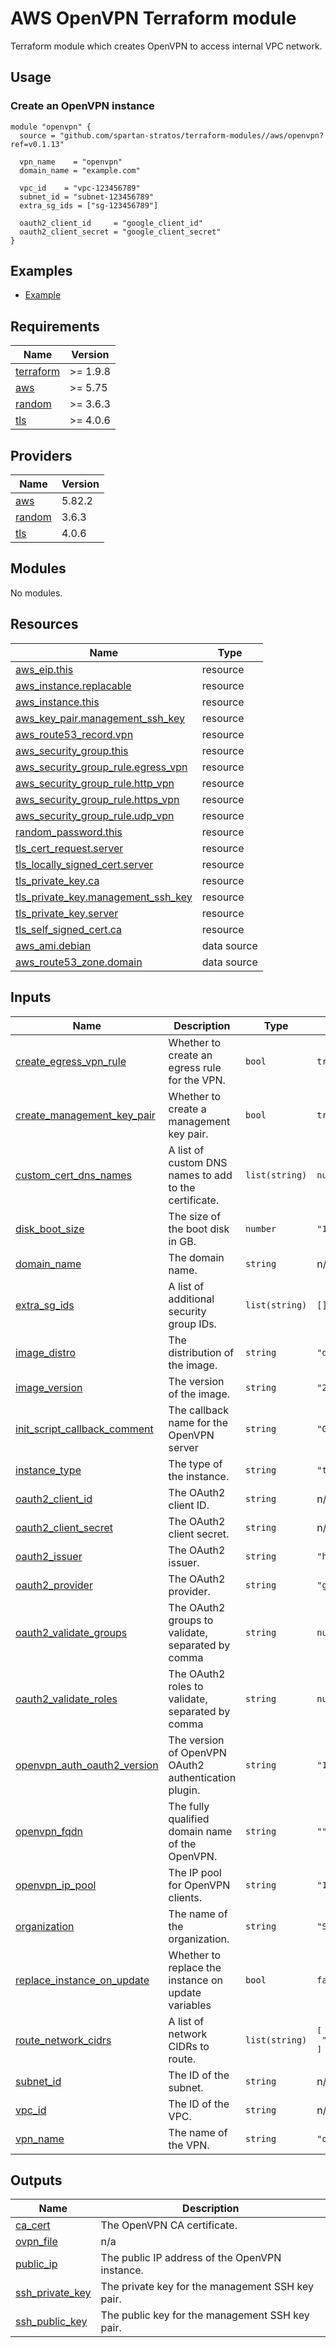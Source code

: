 # AWS OpenVPN Terraform module

Terraform module which creates OpenVPN to access internal VPC network.

## Usage

### Create an OpenVPN instance

```hcl
module "openvpn" {
  source = "github.com/spartan-stratos/terraform-modules//aws/openvpn?ref=v0.1.13"

  vpn_name    = "openvpn"
  domain_name = "example.com"

  vpc_id    = "vpc-123456789"
  subnet_id = "subnet-123456789"
  extra_sg_ids = ["sg-123456789"]

  oauth2_client_id     = "google_client_id"
  oauth2_client_secret = "google_client_secret"
}
```

## Examples

- [Example](./examples/complete/)

<!-- BEGIN_TF_DOCS -->
## Requirements

| Name | Version |
|------|---------|
| <a name="requirement_terraform"></a> [terraform](#requirement\_terraform) | >= 1.9.8 |
| <a name="requirement_aws"></a> [aws](#requirement\_aws) | >= 5.75 |
| <a name="requirement_random"></a> [random](#requirement\_random) | >= 3.6.3 |
| <a name="requirement_tls"></a> [tls](#requirement\_tls) | >= 4.0.6 |

## Providers

| Name | Version |
|------|---------|
| <a name="provider_aws"></a> [aws](#provider\_aws) | 5.82.2 |
| <a name="provider_random"></a> [random](#provider\_random) | 3.6.3 |
| <a name="provider_tls"></a> [tls](#provider\_tls) | 4.0.6 |

## Modules

No modules.

## Resources

| Name | Type |
|------|------|
| [aws_eip.this](https://registry.terraform.io/providers/hashicorp/aws/latest/docs/resources/eip) | resource |
| [aws_instance.replacable](https://registry.terraform.io/providers/hashicorp/aws/latest/docs/resources/instance) | resource |
| [aws_instance.this](https://registry.terraform.io/providers/hashicorp/aws/latest/docs/resources/instance) | resource |
| [aws_key_pair.management_ssh_key](https://registry.terraform.io/providers/hashicorp/aws/latest/docs/resources/key_pair) | resource |
| [aws_route53_record.vpn](https://registry.terraform.io/providers/hashicorp/aws/latest/docs/resources/route53_record) | resource |
| [aws_security_group.this](https://registry.terraform.io/providers/hashicorp/aws/latest/docs/resources/security_group) | resource |
| [aws_security_group_rule.egress_vpn](https://registry.terraform.io/providers/hashicorp/aws/latest/docs/resources/security_group_rule) | resource |
| [aws_security_group_rule.http_vpn](https://registry.terraform.io/providers/hashicorp/aws/latest/docs/resources/security_group_rule) | resource |
| [aws_security_group_rule.https_vpn](https://registry.terraform.io/providers/hashicorp/aws/latest/docs/resources/security_group_rule) | resource |
| [aws_security_group_rule.udp_vpn](https://registry.terraform.io/providers/hashicorp/aws/latest/docs/resources/security_group_rule) | resource |
| [random_password.this](https://registry.terraform.io/providers/hashicorp/random/latest/docs/resources/password) | resource |
| [tls_cert_request.server](https://registry.terraform.io/providers/hashicorp/tls/latest/docs/resources/cert_request) | resource |
| [tls_locally_signed_cert.server](https://registry.terraform.io/providers/hashicorp/tls/latest/docs/resources/locally_signed_cert) | resource |
| [tls_private_key.ca](https://registry.terraform.io/providers/hashicorp/tls/latest/docs/resources/private_key) | resource |
| [tls_private_key.management_ssh_key](https://registry.terraform.io/providers/hashicorp/tls/latest/docs/resources/private_key) | resource |
| [tls_private_key.server](https://registry.terraform.io/providers/hashicorp/tls/latest/docs/resources/private_key) | resource |
| [tls_self_signed_cert.ca](https://registry.terraform.io/providers/hashicorp/tls/latest/docs/resources/self_signed_cert) | resource |
| [aws_ami.debian](https://registry.terraform.io/providers/hashicorp/aws/latest/docs/data-sources/ami) | data source |
| [aws_route53_zone.domain](https://registry.terraform.io/providers/hashicorp/aws/latest/docs/data-sources/route53_zone) | data source |

## Inputs

| Name | Description | Type | Default | Required |
|------|-------------|------|---------|:--------:|
| <a name="input_create_egress_vpn_rule"></a> [create\_egress\_vpn\_rule](#input\_create\_egress\_vpn\_rule) | Whether to create an egress rule for the VPN. | `bool` | `true` | no |
| <a name="input_create_management_key_pair"></a> [create\_management\_key\_pair](#input\_create\_management\_key\_pair) | Whether to create a management key pair. | `bool` | `true` | no |
| <a name="input_custom_cert_dns_names"></a> [custom\_cert\_dns\_names](#input\_custom\_cert\_dns\_names) | A list of custom DNS names to add to the certificate. | `list(string)` | `null` | no |
| <a name="input_disk_boot_size"></a> [disk\_boot\_size](#input\_disk\_boot\_size) | The size of the boot disk in GB. | `number` | `"10"` | no |
| <a name="input_domain_name"></a> [domain\_name](#input\_domain\_name) | The domain name. | `string` | n/a | yes |
| <a name="input_extra_sg_ids"></a> [extra\_sg\_ids](#input\_extra\_sg\_ids) | A list of additional security group IDs. | `list(string)` | `[]` | no |
| <a name="input_image_distro"></a> [image\_distro](#input\_image\_distro) | The distribution of the image. | `string` | `"debian-12-amd64"` | no |
| <a name="input_image_version"></a> [image\_version](#input\_image\_version) | The version of the image. | `string` | `"20240717-1811"` | no |
| <a name="input_init_script_callback_comment"></a> [init\_script\_callback\_comment](#input\_init\_script\_callback\_comment) | The callback name for the OpenVPN server | `string` | `"Google Oauth 2.0 callback"` | no |
| <a name="input_instance_type"></a> [instance\_type](#input\_instance\_type) | The type of the instance. | `string` | `"t3.micro"` | no |
| <a name="input_oauth2_client_id"></a> [oauth2\_client\_id](#input\_oauth2\_client\_id) | The OAuth2 client ID. | `string` | n/a | yes |
| <a name="input_oauth2_client_secret"></a> [oauth2\_client\_secret](#input\_oauth2\_client\_secret) | The OAuth2 client secret. | `string` | n/a | yes |
| <a name="input_oauth2_issuer"></a> [oauth2\_issuer](#input\_oauth2\_issuer) | The OAuth2 issuer. | `string` | `"https://accounts.google.com"` | no |
| <a name="input_oauth2_provider"></a> [oauth2\_provider](#input\_oauth2\_provider) | The OAuth2 provider. | `string` | `"google"` | no |
| <a name="input_oauth2_validate_groups"></a> [oauth2\_validate\_groups](#input\_oauth2\_validate\_groups) | The OAuth2 groups to validate, separated by comma | `string` | `null` | no |
| <a name="input_oauth2_validate_roles"></a> [oauth2\_validate\_roles](#input\_oauth2\_validate\_roles) | The OAuth2 roles to validate, separated by comma | `string` | `null` | no |
| <a name="input_openvpn_auth_oauth2_version"></a> [openvpn\_auth\_oauth2\_version](#input\_openvpn\_auth\_oauth2\_version) | The version of OpenVPN OAuth2 authentication plugin. | `string` | `"1.22.4"` | no |
| <a name="input_openvpn_fqdn"></a> [openvpn\_fqdn](#input\_openvpn\_fqdn) | The fully qualified domain name of the OpenVPN. | `string` | `""` | no |
| <a name="input_openvpn_ip_pool"></a> [openvpn\_ip\_pool](#input\_openvpn\_ip\_pool) | The IP pool for OpenVPN clients. | `string` | `"10.8.0.0"` | no |
| <a name="input_organization"></a> [organization](#input\_organization) | The name of the organization. | `string` | `"Spartan"` | no |
| <a name="input_replace_instance_on_update"></a> [replace\_instance\_on\_update](#input\_replace\_instance\_on\_update) | Whether to replace the instance on update variables | `bool` | `false` | no |
| <a name="input_route_network_cidrs"></a> [route\_network\_cidrs](#input\_route\_network\_cidrs) | A list of network CIDRs to route. | `list(string)` | <pre>[<br/>  "10.0.0.0/8"<br/>]</pre> | no |
| <a name="input_subnet_id"></a> [subnet\_id](#input\_subnet\_id) | The ID of the subnet. | `string` | n/a | yes |
| <a name="input_vpc_id"></a> [vpc\_id](#input\_vpc\_id) | The ID of the VPC. | `string` | n/a | yes |
| <a name="input_vpn_name"></a> [vpn\_name](#input\_vpn\_name) | The name of the VPN. | `string` | `"openvpn"` | no |

## Outputs

| Name | Description |
|------|-------------|
| <a name="output_ca_cert"></a> [ca\_cert](#output\_ca\_cert) | The OpenVPN CA certificate. |
| <a name="output_ovpn_file"></a> [ovpn\_file](#output\_ovpn\_file) | n/a |
| <a name="output_public_ip"></a> [public\_ip](#output\_public\_ip) | The public IP address of the OpenVPN instance. |
| <a name="output_ssh_private_key"></a> [ssh\_private\_key](#output\_ssh\_private\_key) | The private key for the management SSH key pair. |
| <a name="output_ssh_public_key"></a> [ssh\_public\_key](#output\_ssh\_public\_key) | The public key for the management SSH key pair. |
<!-- END_TF_DOCS -->
